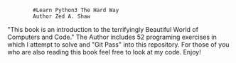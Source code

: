 			#Learn Python3 The Hard Way
			Author Zed A. Shaw

"This book is an introduction to the terrifyingly Beautiful World of Computers and Code." The Author includes 52 programing exercises in which I attempt to solve and "Git Pass" into this repository. For those of you who are also reading this book feel free to look at my code. Enjoy!

